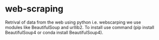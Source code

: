 # web-scraping
Retrival of data from the web using python i.e. webscarping we use modules like BeautifulSoup and urllib2. To install use command (pip install BeautifulSoup4 or conda install BeautifulSoup4).
